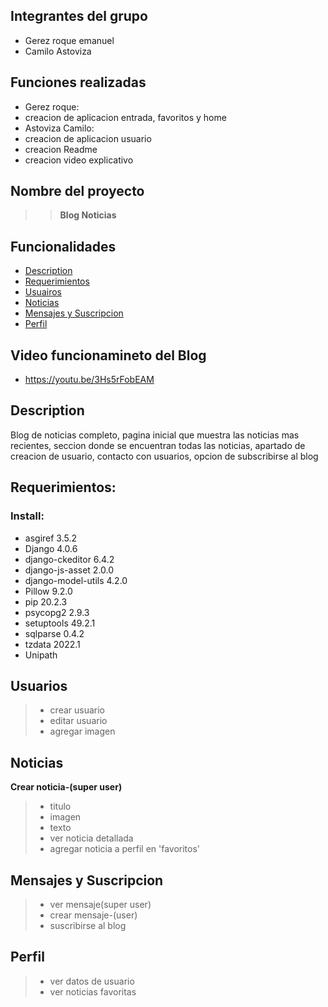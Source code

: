 ## Integrantes del grupo 
- Gerez roque emanuel
- Camilo Astoviza
## Funciones realizadas
- Gerez roque: 
- creacion de aplicacion entrada, favoritos y home
- Astoviza Camilo: 
- creacion de aplicacion usuario
- creacion Readme 
- creacion video explicativo

## Nombre del proyecto 
>>  **Blog Noticias** 



## Funcionalidades

- [Description](#Description)
- [Requerimientos](#Requerimientos)
- [Usuairos](#Usuarios)
- [Noticias](#Noticias)
- [Mensajes y Suscripcion](#Mensajes-y-Suscripcion)
- [Perfil](#Perfil)

## Video funcionamineto del Blog
- https://youtu.be/3Hs5rFobEAM

## Description
Blog de noticias completo, pagina inicial que muestra las noticias mas recientes, seccion donde se encuentran todas las noticias, apartado de creacion de usuario, contacto con usuarios, opcion de subscribirse al blog

## Requerimientos: 

### Install:

- asgiref            3.5.2
- Django             4.0.6
- django-ckeditor    6.4.2
- django-js-asset    2.0.0
- django-model-utils 4.2.0
- Pillow             9.2.0
- pip                20.2.3
- psycopg2           2.9.3
- setuptools         49.2.1
- sqlparse           0.4.2
- tzdata             2022.1
- Unipath

##  Usuarios
> - crear usuario
> - editar usuario
> - agregar imagen

## Noticias
  **Crear noticia-(super user)**
> - titulo
> - imagen
> - texto 
> - ver noticia detallada
> - agregar noticia a perfil en 'favoritos'

## Mensajes y Suscripcion
> - ver mensaje(super user)
> - crear mensaje-(user)
> - suscribirse al blog

## Perfil
> - ver datos de usuario
> - ver noticias favoritas
